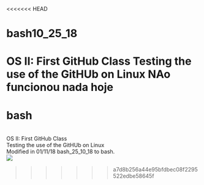 <<<<<<< HEAD
# bash10_25_18
OS II: First GitHub Class
Testing the use of the GitHUb on Linux
NAo funcionou nada hoje
=======
# bash
<br>OS II: First GitHub Class
<br>Testing the use of the GitHUb on Linux
<br>Modified in 01/11/18 bash_25_10_18 to bash.
<br><img src="https://upload.wikimedia.org/wikipedia/commons/8/8d/Smiley_head_happy.svg">
>>>>>>> a7d8b256a44e95bfdbec08f2295522edbe58645f
